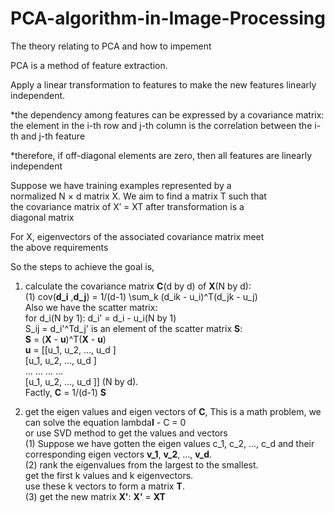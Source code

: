 # PCA-algorithm-in-Image-Processing
The theory relating to PCA and how to impement

PCA is a method of feature extraction.

Apply a linear transformation to features to make the new 
features linearly independent.

  *the dependency among features can be expressed by a
  covariance matrix: the element in the i-th row and j-th
  column is the correlation between the i-th and j-th feature
  
  *therefore, if off-diagonal elements are zero, then all features
  are linearly independent
  
Suppose we have training examples represented by a  
normalized N × d matrix X. We aim to find a matrix T such that  
the covariance matrix of X′ = XT after transformation is a  
diagonal matrix  

For X, eigenvectors of the associated covariance matrix meet  
the above requirements  

So the steps to achieve the goal is,  

  1. calculate the covariance matrix <b>C</b>(d by d) of <b>X</b>(N by d):  
    (1) cov(<b>d_i</b> ,<b>d_j</b>) = 1/(d-1) \sum_k (d_ik - u_i)^T(d_jk - u_j)  
    Also we have the scatter matrix:  
     for d_i(N by 1): d_i' = d_i - u_i(N by 1)  
     S_ij = d_i'^Td_j' is an element of the scatter matrix <b>S</b>:  
     <b>S</b> = (<b>X</b> - <b>u</b>)^T(<b>X</b> - <b>u</b>)  
     <b>u</b> = [[u_1, u_2, ..., u_d ]  
                [u_1, u_2, ..., u_d ]  
                 ...  ...  ...  ...  
                [u_1, u_2, ..., u_d ]] (N by d).  
     Factly, <b>C</b> = 1/(d-1) <b>S</b>
     
  2. get the eigen values and eigen vectors of <b>C</b>,
    This is a math problem, we can solve the equation lambda<b>I</b> - C = 0  
    or use SVD method to get the values and vectors    
      (1) Suppose we have gotten the eigen values c_1, c_2, ..., c_d and their   
      corresponding eigen vectors <b>v_1</b>, <b>v_2</b>, ..., <b>v_d</b>.  
      (2) rank the eigenvalues from the largest to the smallest.  
      get the first k values and k eigenvectors.  
      use these k vectors to form a matrix <b>T</b>.  
      (3) get the new matrix <b>X'</b>: <b>X'</b> = <b>XT</b>
      
